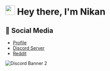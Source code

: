 <h1><img src="https://cdn.discordapp.com/emojis/900249317963624509.gif" width="30"/> Hey there, I'm Nikan</h1>

## 🌱 Social Media

- [Profile](https://nikanwastaken.carrd.co/)
- [Discord Server](https://discord.gg/4HX9RneUjt)
- [Reddit](https://www.reddit.com/u/NikanWasTaken)


<img src="https://discordapp.com/api/guilds/757268973674037315/widget.png?style=banner2" alt="Discord Banner 2"/>


